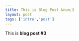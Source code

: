 ```yaml
---
title: This is Blog Post &num;3
layout: post
tags: ['intro','post']
---
```


This is **blog post #3**
